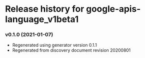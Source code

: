 # Release history for google-apis-language_v1beta1

### v0.1.0 (2021-01-07)

* Regenerated using generator version 0.1.1
* Regenerated from discovery document revision 20200801

